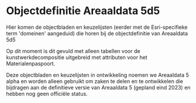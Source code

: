 ﻿# Objectdefinitie Areaaldata 5d5

Hier komen de objectbladen en keuzelijsten (eerder met de Esri-specifieke term 'domeinen' aangeduid) die horen bij de objectdefinitie van Areaaldata 5d5

Op dit moment is dit gevuld met alleen tabellen voor de kunstwerkdecompositie uitgebreid met attributen voor het Materialenpaspoort.

Deze objectbladen en keuzelijsten in ontwikkeling noemen we Areaaldata 5 alpha en worden alleen gebruikt om zaken te delen en te ontwikkelen die bijdragen aan de definitieve versie van Areaaldata 5 (gepland eind 2023) en hebben nog geen officiële status.
